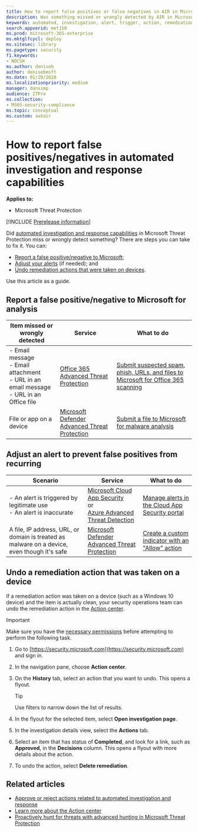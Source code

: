 ```yaml
---
title: How to report false positives or false negatives in AIR in Microsoft Threat Protection 
description: Was something missed or wrongly detected by AIR in Microsoft Threat Protection? Learn how to submit false positives or false negatives to Microsoft for analysis.
keywords: automated, investigation, alert, trigger, action, remediation, false positive, false negative
search.appverid: met150
ms.prod: microsoft-365-enterprise
ms.mktglfcycl: deploy
ms.sitesec: library
ms.pagetype: security
f1.keywords:
- NOCSH
ms.author: deniseb
author: denisebmsft
ms.date: 01/29/2020
ms.localizationpriority: medium
manager: dansimp
audience: ITPro
ms.collection: 
- M365-security-compliance 
ms.topic: conceptual
ms.custom: autoir
---
```


# How to report false positives/negatives in automated investigation and response capabilities

**Applies to:**
- Microsoft Threat Protection

[!INCLUDE [Prerelease information](../includes/prerelease.md)]

Did [automated investigation and response capabilities](mtp-autoir.md) in Microsoft Threat Protection miss or wrongly detect something? There are steps you can take to fix it. You can:
- [Report a false positive/negative to Microsoft](#report-a-false-positivenegative-to-microsoft-for-analysis);
- [Adjust your alerts](#adjust-an-alert-to-prevent-false-positives-from-recurring) (if needed); and 
- [Undo remediation actions that were taken on devices](#undo-a-remediation-action-that-was-taken-on-a-device). 

Use this article as a guide. 

## Report a false positive/negative to Microsoft for analysis

|Item missed or wrongly detected |Service  |What to do  |
|---------|---------|---------|
|- Email message <br/>- Email attachment <br/>- URL in an email message<br/>- URL in an Office file      |[Office 365 Advanced Threat Protection](https://docs.microsoft.com/microsoft-365/security/office-365-security/office-365-atp)        |[Submit suspected spam, phish, URLs, and files to Microsoft for Office 365 scanning](https://docs.microsoft.com/microsoft-365/security/office-365-security/admin-submission)         |
|File or app on a device    |[Microsoft Defender Advanced Threat Protection](https://docs.microsoft.com/windows/security/threat-protection)         |[Submit a file to Microsoft for malware analysis](https://www.microsoft.com/wdsi/filesubmission)         |

## Adjust an alert to prevent false positives from recurring

|Scenario |Service |What to do |
|--------|--------|--------|
|- An alert is triggered by legitimate use <br/>- An alert is inaccurate    |[Microsoft Cloud App Security](https://docs.microsoft.com/cloud-app-security)<br/> or <br/>[Azure Advanced Threat Detection](https://docs.microsoft.com/azure/security/fundamentals/threat-detection)         |[Manage alerts in the Cloud App Security portal](https://docs.microsoft.com/cloud-app-security/managing-alerts)         |
|A file, IP address, URL, or domain is treated as malware on a device, even though it's safe|[Microsoft Defender Advanced Threat Protection](https://docs.microsoft.com/windows/security/threat-protection) |[Create a custom indicator with an "Allow" action](https://docs.microsoft.com/windows/security/threat-protection/microsoft-defender-atp/manage-indicators) |


## Undo a remediation action that was taken on a device

If a remediation action was taken on a device (such as a Windows 10 device) and the item is actually clean, your security operations team can undo the remediation action in the [Action center](mtp-action-center.md).

> [!IMPORTANT]
> Make sure you have the [necessary permissions](mtp-action-center.md#required-permissions-for-action-center-tasks) before attempting to perform the following task.

1. Go to [https://security.microsoft.com](https://security.microsoft.com) and sign in. 

2. In the navigation pane, choose **Action center**. 

3. On the **History** tab, select an action that you want to undo. This opens a flyout.<br/>
    > [!TIP]
    > Use filters to narrow down the list of results. 

4. In the flyout for the selected item, select **Open investigation page**.

5. In the investigation details view, select the **Actions** tab.

6. Select an item that has status of **Completed**, and look for a link, such as **Approved**, in the **Decisions** column. This opens a flyout with more details about the action.

7. To undo the action, select **Delete remediation**.

## Related articles

- [Approve or reject actions related to automated investigation and response](mtp-autoir-actions.md)
- [Learn more about the Action center](mtp-action-center.md)
- [Proactively hunt for threats with advanced hunting in Microsoft Threat Protection](advanced-hunting-overview.md)
